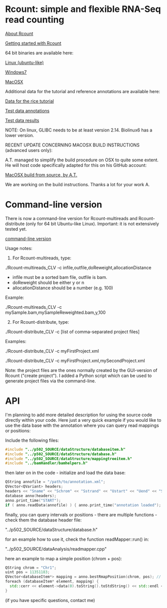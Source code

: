 Rcount: simple and flexible RNA-Seq read counting
======

[About Rcount](http://dx.doi.org/10.1093/bioinformatics/btu680)

[Getting started with Rcount](https://github.com/MWSchmid/Rcount/blob/master/other/Rcount_user_guide.pdf?raw=true)

64 bit binaries are available here:

[Linux (ubuntu-like)](https://github.com/MWSchmid/Rcount/blob/master/other/linux_64bit.zip?raw=true)

[Windows7](https://github.com/MWSchmid/Rcount/blob/master/other/windows_64bit.zip?raw=true)

[MacOSX](https://github.com/MWSchmid/Rcount/blob/master/other/mac_64bit.zip?raw=true)

Additional data for the tutorial and reference annotations are available here:

[Data for the rice tutorial](http://www.botinst.uzh.ch/static/rcount/rice_tutorial.zip)

[Test data annotations](http://www.botinst.uzh.ch/static/rcount/test_data_annotations.zip)

[Test data results](http://www.botinst.uzh.ch/static/rcount/test_data_results.zip)

NOTE: On linux, GLIBC needs to be at least version 2.14. Biolinux6 has a lower version.

RECENT UPDATE CONCERNING MACOSX BUILD INSTRUCTIONS (advanced users only):

A.T. managed to simplify the build procedure on OSX to quite some extent. He will host code specifically adapted for this on his GitHub account:

[MacOSX build from source, by A.T.](https://github.com/axtu/Rcount)

We are working on the build instructions. Thanks a lot for your work A.

# Command-line version

There is now a command-line version for Rcount-multireads and Rcount-distribute (only for 64 bit Ubuntu-like Linux). Important: it is not extensively tested yet. 

[command-line version](https://github.com/MWSchmid/Rcount/blob/master/other/Rcount_CLV.zip?raw=true)

Usage notes:

1) For Rcount-multireads, type:

./Rcount-multireads_CLV -c infile,outfile,doReweight,allocationDistance
- infile must be a sorted bam file, outfile is bam.
- doReweight should be either y or n
- allocationDistance should be a number (e.g. 100)

Example:

./Rcount-multireads_CLV -c mySample.bam,mySampleReweighted.bam,y,100

2) For Rcount-distribute, type:

./Rcount-distribute_CLV -c [list of comma-separated project files]

Examples:

./Rcount-distribute_CLV -c myFirstProject.xml

./Rcount-distribute_CLV -c myFirstProject.xml,mySecondProject.xml

Note:
the project files are the ones normally created by the GUI-version of Rcount ("create project"). I added a Python script which can be used to generate project files via the command-line.


# API

I'm planning to add more detailed description for using the source code directly within your code. Here just a very quick example if you would like to use the data base with the annotation where you can query read mappings or positions:

Include the following files:

```c++
#include "../p502_SOURCE/dataStructure/databaseitem.h"
#include "../p502_SOURCE/dataStructure/database.h"
#include "../p502_SOURCE/dataStructure/mappingtreeitem.h"
#include "../bamHandler/bamhelpers.h"
```

then later on in the code - initialize and load the data base:

```c++
QString annofile = "/path/to/annotation.xml";
QVector<QVariant> headers;
headers << "Sname" << "Schrom" << "Sstrand" << "Ustart" << "Uend" << "Sfeature" << "SassembledFeature" << "Upriority";
database anno(headers);
anno.print_time("START");
if ( anno.readData(annofile) ) { anno.print_time("annotation loaded"); }
```

finally, you can query intervals or positions - there are multiple functions - check them the database header file:

"../p502_SOURCE/dataStructure/database.h"

for an example how to use it, check the function readMapper::run() in:

"../p502_SOURCE/dataAnalysis/readmapper.cpp"

here an example to map a simple position (chrom + pos):

```c++
QString chrom = "Chr1";
uint pos = 11351183;
QVector<databaseItem*> mapping = anno.bestRmapPosition(chrom, pos); // note that there are also functions which fill in pre-allocated vectors - if you like to avoid the return-by-value
foreach (databaseItem* element, mapping) {
  std::cerr << element->data(0).toString().toStdString() << std::endl << std::flush;
}
```
(if you have specific questions, contact me)






